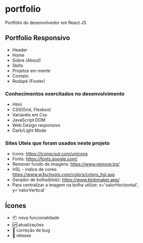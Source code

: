 # portfolio

Portfólio do desenvolvedor em React JS

## Portfolio Responsivo
- Header
- Home
- Sobre (About)
- Skills
- Projetos em mente
- Contato
- Rodapé (Footer)

### Conhecimentos exercitados no desenvolvimento
- Html
- CSS(Grid, Flexbox)
- Variavéis em Css
- JavaScript DOM
- Web Design responsivo
-  Dark/Light Mode

### Sites Uteis que foram usados neste projeto
- Icons: https://iconscout.com/unicons
- Fonts: https://fonts.google.com/
- Remover fundo de imagens: https://www.remove.bg/
- HSL - indice de cores: https://www.w3schools.com/colors/colors_hsl.asp
- Gerador de bolha(blob): https://www.blobmaker.app/
- Para centralizar a imagem na bolha utilize: x='valorHorizontal', y='valorVertical'

## Ícones

- :package: nova funcionalidade
- :up: atualizações
- :bug: correção de bug
- :checkered_flag: release
